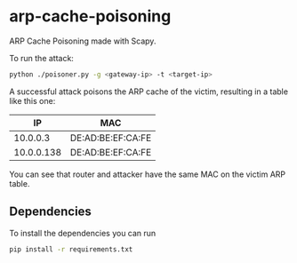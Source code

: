 # arp-cache-poisoning

ARP Cache Poisoning made with Scapy.

To run the attack:
```bash
python ./poisoner.py -g <gateway-ip> -t <target-ip>
```

A successful attack poisons the ARP cache of the victim, resulting in a table like this one:  

| IP         |        MAC        |
|------------|:-----------------:|
| 10.0.0.3   | DE:AD:BE:EF:CA:FE |
| 10.0.0.138 | DE:AD:BE:EF:CA:FE |

You can see that router and attacker have the same MAC on the victim ARP table.

## Dependencies

To install the dependencies you can run
```bash
pip install -r requirements.txt
```
